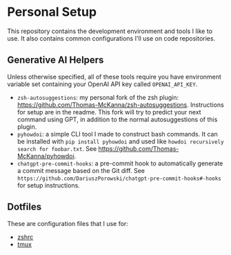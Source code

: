 # Personal Setup

This repository contains the development environment and tools I like to use. It also
contains common configurations I'll use on code repositories.

## Generative AI Helpers

Unless otherwise specified, all of these tools require you have environment variable
set containing your OpenAI API key called `OPENAI_API_KEY`.

- `zsh-autosuggestions`: my personal fork of the zsh plugin:
  https://github.com/Thomas-McKanna/zsh-autosuggestions. Instructions for setup are in
  the readme. This fork will try to predict your next command using GPT, in addition to
  the normal autosuggestions of this plugin.
- `pyhowdoi`: a simple CLI tool I made to construct bash commands. It can be installed
  with `pip install pyhowdoi` and used like `howdoi recursively search for foobar.txt`.
  See https://github.com/Thomas-McKanna/pyhowdoi.
- `chatgpt-pre-commit-hooks`: a pre-commit hook to automatically generate a commit
  message based on the Git diff. See
  `https://github.com/DariuszPorowski/chatgpt-pre-commit-hooks#-hooks` for setup
  instructions.

## Dotfiles

These are configuration files that I use for:

  - [zshrc](https://ohmyz.sh/)
  - [tmux](https://github.com/tmux/tmux)

